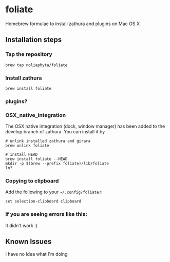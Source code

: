 # foliate

Homebrew formulae to install zathura and plugins on Mac OS X

## Installation steps

### Tap the repository
```
brew tap noliaphyta/foliate
```

### Install zathura
```
brew install foliate
```

### plugins?

### OSX_native_integration

The OSX native integration (dock, window manager) has been added to the develop branch of zathura.
You can install it by
```
# unlink installed zathura and girara
brew unlink foliate

# install HEAD
brew install foliate --HEAD
mkdir -p $(brew --prefix foliate)/lib/foliate
ln?
```

### Copying to clipboard
Add the following to your `~/.config/foliate?`:
```
set selection-clipboard clipboard
```

### If you are seeing errors like this:

It didn't work :(

## Known Issues
I have no idea what I'm doing
